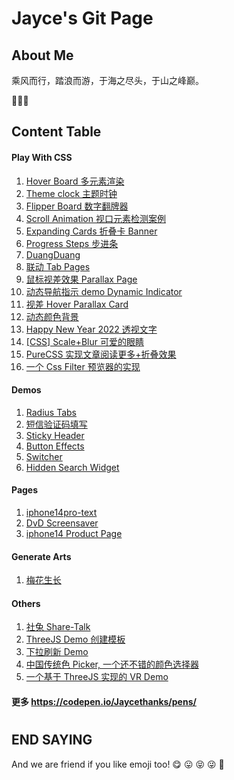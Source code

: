 # Jayce's Git Page

## About Me

乘风而行，踏浪而游，于海之尽头，于山之峰巅。

🥳🥳🥳

## Content Table

#### Play With CSS

1. [Hover Board 多元素渲染](https://jaycethanks.github.io/demos/hover-board)
2. [Theme clock 主题时钟](https://jaycethanks.github.io/demos/theme-clock)
3. [Flipper Board 数字翻牌器](https://jaycethanks.github.io/demos/fliper-board)
4. [Scroll Animation 视口元素检测案例](https://jaycethanks.github.io/demos/scroll-animation)
5. [Expanding Cards 折叠卡 Banner](https://jaycethanks.github.io/demos/expanding-cards)
6. [Progress Steps 步进条](https://jaycethanks.github.io/demos/progress-steps)
7. [DuangDuang](https://jaycethanks.github.io/demos/CssTrick/DuangDuang/)
8. [联动 Tab Pages](https://jaycethanks.github.io/demos/CssTrick/interactiveCarousel/)
9. [鼠标视差效果 Parallax Page](https://jaycethanks.github.io/demos/CssTrick/ParallaxPage)
10. [动态导航指示 demo Dynamic Indicator](https://jaycethanks.github.io/demos/DynamicNavgatorIndicator/)
11. [视差 Hover Parallax Card](https://jaycethanks.github.io/demos/CssTrick/ParallaxCard)
12. [动态颜色背景](https://jaycethanks.github.io/demos/CssTrick/DynamicBackgroundColor)
13. [Happy New Year 2022 透视文字](https://jaycethanks.github.io/demos/CssTrick/HappyNewYear2022)
14. [[CSS] Scale+Blur 可爱的眼睛](https://jaycethanks.github.io/demos/CssTrick/scale-blur/)
15. [PureCSS 实现文章阅读更多+折叠效果](https://jaycethanks.github.io/demos/CssTrick/purecss-continue-reading)
16. [一个 Css Filter 预览器的实现](https://jaycethanks.github.io/demos/CssTrick/filtercomparison)

#### Demos

1. [Radius Tabs](https://jaycethanks.github.io/demos/cuscomponents/radius-tabs/dist)
1. [短信验证码填写](https://jaycethanks.github.io/demos/demos/verify-code/dist)
1. [Sticky Header](https://jaycethanks.github.io/demos/demos/sticky-navbar/dist)
1. [Button Effects](https://jaycethanks.github.io/demos/cuscomponents/effect-buttons/dist)
1. [Switcher](https://jaycethanks.github.io/demos/cuscomponents/switcher/dist)
1. [Hidden Search Widget](https://jaycethanks.github.io/demos/cuscomponents/hidden-search-widget/dist)

#### Pages

1. [iphone14pro-text](https://jaycethanks.github.io/demos/demoPages/iphone14pro-text/dist)
1. [DvD Screensaver](https://jaycethanks.github.io/demos/demoPages/dvd-screensaver/dist)
1. [iphone14 Product Page](https://jaycethanks.github.io/demos/demoPages/iphone-14/dist)



#### Generate Arts

1. [梅花生长](https://jaycethanks.github.io/demos/generateArts/plum-effect/dist)

#### Others

1. [社兔 Share-Talk](https://jaycethanks.github.io/demos/rabbitChat/dist)
2. [ThreeJS Demo 创建模板](https://jaycethanks.github.io/demos/ThreeJsDemoPlatform/)
3. [下拉刷新 Demo](https://jaycethanks.github.io/demos/DragPullRefresh)
4. [中国传统色 Picker, 一个还不错的颜色选择器](https://jaycethanks.github.io/demos/ChinaTradColorPick/)
5. [一个基于 ThreeJS 实现的 VR Demo](https://jaycethanks.github.io/demos/ThreejsPipesMapping/)

#### 更多 https://codepen.io/Jaycethanks/pens/

#

#

#

#

## END SAYING

And we are friend if you like emoji too! 😋 😛 😝 😜 🤪
